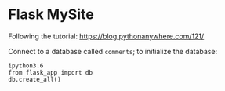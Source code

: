 # Flask MySite

Following the tutorial:
https://blog.pythonanywhere.com/121/

Connect to a database called `comments`; to initialize the database:
```
ipython3.6
from flask_app import db
db.create_all()
```
